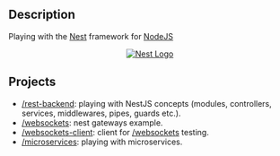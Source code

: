 
## Description

Playing with the [Nest](https://github.com/nestjs/nest) framework for [NodeJS](https://nodejs.org)

<p align="center">
  <a href="http://nestjs.com/" target="blank"><img src="http://kamilmysliwiec.com/public/nest-logo.png#1" alt="Nest Logo" /></a>
</p>

## Projects

* [/rest-backend](rest-backend): playing with NestJS concepts (modules, controllers, services, middlewares, pipes, guards etc.).
* [/websockets](websockets): nest gateways example.
* [/websockets-client](websockets-client): client for [/websockets](websockets) testing.
* [/microservices](microservices): playing with microservices.
